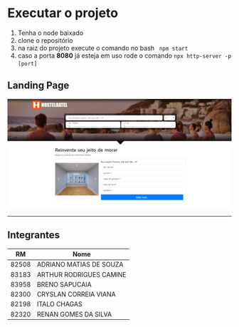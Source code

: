 <h1>Executar o projeto </h1>

<ol>
<li>Tenha o node baixado </li>
<li> clone o repositório</li>
<li> na raiz do projeto execute o comando no bash <code> npm start </code>
<li> caso a porta <strong>8080</strong> já esteja em uso rode o comando  <code>npx http-server -p [port]</code></li>
</ol>
<h2>Landing Page</h2>
<img src="https://github.com/ratel-evil/nac-js/blob/master/capa.PNG" title="Capa" alt="landing page">


<hr>
<h2> Integrantes </h2>
<table>
  <th><b>RM</b></th>
  <th><b>Nome</b></th>
  <tbody>
    <tr>
      <td>82508</td>
      <td>ADRIANO MATIAS DE SOUZA</td>
    </tr>
    <tr>
      <td>83183</td>
      <td>ARTHUR RODRIGUES CAMINE</td>
    </tr>
    <tr>
      <td>83958</td>
      <td>BRENO SAPUCAIA</td>
    </tr>
    <tr>
      <td>82300</td>
      <td>CRYSLAN CORREIA VIANA</td>
    </tr>
     <tr>
      <td>82198</td>
       <td>ITALO CHAGAS</td>
    </tr>
     <tr>
      <td>82320</td>
       <td>RENAN GOMES DA SILVA</td>
    </tr>
  </tbody>
</table>

